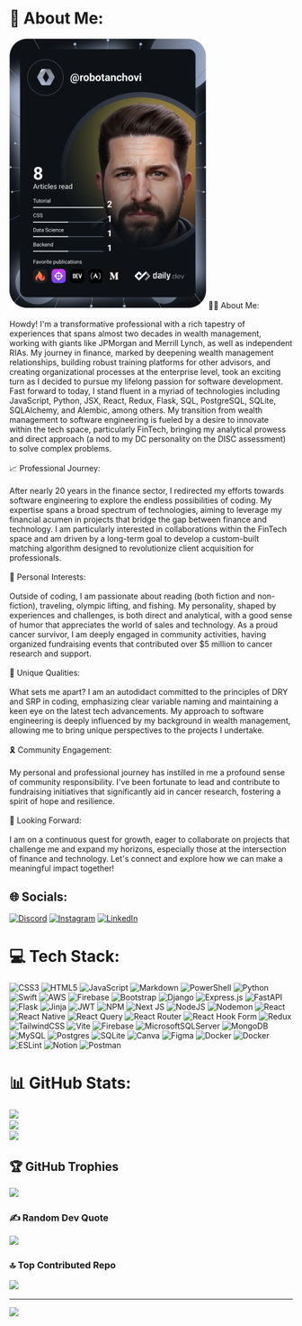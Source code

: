 

# 💫 About Me:
<a href="https://app.daily.dev/robotanchovi"><img src="https://github.com/robotanchovi/robotanchovi/blob/main/devcard.svg" width="350" alt="Jason Whitlock's Dev Card"/></a>
👨‍💻 About Me:<br><br>Howdy! I'm a transformative professional with a rich tapestry of experiences that spans almost two decades in wealth management, working with giants like JPMorgan and Merrill Lynch, as well as independent RIAs. My journey in finance, marked by deepening wealth management relationships, building robust training platforms for other advisors, and creating organizational processes at the enterprise level, took an exciting turn as I decided to pursue my lifelong passion for software development. Fast forward to today, I stand fluent in a myriad of technologies including JavaScript, Python, JSX, React, Redux, Flask, SQL, PostgreSQL, SQLite, SQLAlchemy, and Alembic, among others. My transition from wealth management to software engineering is fueled by a desire to innovate within the tech space, particularly FinTech, bringing my analytical prowess and direct approach (a nod to my DC personality on the DISC assessment) to solve complex problems.<br><br>📈 Professional Journey:<br><br>After nearly 20 years in the finance sector, I redirected my efforts towards software engineering to explore the endless possibilities of coding. My expertise spans a broad spectrum of technologies, aiming to leverage my financial acumen in projects that bridge the gap between finance and technology. I am particularly interested in collaborations within the FinTech space and am driven by a long-term goal to develop a custom-built matching algorithm designed to revolutionize client acquisition for professionals.<br><br>💪 Personal Interests:<br><br>Outside of coding, I am passionate about reading (both fiction and non-fiction), traveling, olympic lifting, and fishing. My personality, shaped by experiences and challenges, is both direct and analytical, with a good sense of humor that appreciates the world of sales and technology. As a proud cancer survivor, I am deeply engaged in community activities, having organized fundraising events that contributed over $5 million to cancer research and support.<br><br>🌟 Unique Qualities:<br><br>What sets me apart? I am an autodidact committed to the principles of DRY and SRP in coding, emphasizing clear variable naming and maintaining a keen eye on the latest tech advancements. My approach to software engineering is deeply influenced by my background in wealth management, allowing me to bring unique perspectives to the projects I undertake.<br><br>🎗️ Community Engagement:<br><br>My personal and professional journey has instilled in me a profound sense of community responsibility. I've been fortunate to lead and contribute to fundraising initiatives that significantly aid in cancer research, fostering a spirit of hope and resilience.<br><br>🚀 Looking Forward:<br><br>I am on a continuous quest for growth, eager to collaborate on projects that challenge me and expand my horizons, especially those at the intersection of finance and technology. Let's connect and explore how we can make a meaningful impact together!


## 🌐 Socials:
[![Discord](https://img.shields.io/badge/Discord-%237289DA.svg?logo=discord&logoColor=white)](https://discord.gg/discordapp.com/users/robotanchovi) [![Instagram](https://img.shields.io/badge/Instagram-%23E4405F.svg?logo=Instagram&logoColor=white)](https://instagram.com/@robotanchovi) [![LinkedIn](https://img.shields.io/badge/LinkedIn-%230077B5.svg?logo=linkedin&logoColor=white)](https://linkedin.com/in/https://www.linkedin.com/in/whitlockjdev/) 

# 💻 Tech Stack:
![CSS3](https://img.shields.io/badge/css3-%231572B6.svg?style=plastic&logo=css3&logoColor=white) ![HTML5](https://img.shields.io/badge/html5-%23E34F26.svg?style=plastic&logo=html5&logoColor=white) ![JavaScript](https://img.shields.io/badge/javascript-%23323330.svg?style=plastic&logo=javascript&logoColor=%23F7DF1E) ![Markdown](https://img.shields.io/badge/markdown-%23000000.svg?style=plastic&logo=markdown&logoColor=white) ![PowerShell](https://img.shields.io/badge/PowerShell-%235391FE.svg?style=plastic&logo=powershell&logoColor=white) ![Python](https://img.shields.io/badge/python-3670A0?style=plastic&logo=python&logoColor=ffdd54) ![Swift](https://img.shields.io/badge/swift-F54A2A?style=plastic&logo=swift&logoColor=white) ![AWS](https://img.shields.io/badge/AWS-%23FF9900.svg?style=plastic&logo=amazon-aws&logoColor=white) ![Firebase](https://img.shields.io/badge/firebase-%23039BE5.svg?style=plastic&logo=firebase) ![Bootstrap](https://img.shields.io/badge/bootstrap-%238511FA.svg?style=plastic&logo=bootstrap&logoColor=white) ![Django](https://img.shields.io/badge/django-%23092E20.svg?style=plastic&logo=django&logoColor=white) ![Express.js](https://img.shields.io/badge/express.js-%23404d59.svg?style=plastic&logo=express&logoColor=%2361DAFB) ![FastAPI](https://img.shields.io/badge/FastAPI-005571?style=plastic&logo=fastapi) ![Flask](https://img.shields.io/badge/flask-%23000.svg?style=plastic&logo=flask&logoColor=white) ![Jinja](https://img.shields.io/badge/jinja-white.svg?style=plastic&logo=jinja&logoColor=black) ![JWT](https://img.shields.io/badge/JWT-black?style=plastic&logo=JSON%20web%20tokens) ![NPM](https://img.shields.io/badge/NPM-%23CB3837.svg?style=plastic&logo=npm&logoColor=white) ![Next JS](https://img.shields.io/badge/Next-black?style=plastic&logo=next.js&logoColor=white) ![NodeJS](https://img.shields.io/badge/node.js-6DA55F?style=plastic&logo=node.js&logoColor=white) ![Nodemon](https://img.shields.io/badge/NODEMON-%23323330.svg?style=plastic&logo=nodemon&logoColor=%BBDEAD) ![React](https://img.shields.io/badge/react-%2320232a.svg?style=plastic&logo=react&logoColor=%2361DAFB) ![React Native](https://img.shields.io/badge/react_native-%2320232a.svg?style=plastic&logo=react&logoColor=%2361DAFB) ![React Query](https://img.shields.io/badge/-React%20Query-FF4154?style=plastic&logo=react%20query&logoColor=white) ![React Router](https://img.shields.io/badge/React_Router-CA4245?style=plastic&logo=react-router&logoColor=white) ![React Hook Form](https://img.shields.io/badge/React%20Hook%20Form-%23EC5990.svg?style=plastic&logo=reacthookform&logoColor=white) ![Redux](https://img.shields.io/badge/redux-%23593d88.svg?style=plastic&logo=redux&logoColor=white) ![TailwindCSS](https://img.shields.io/badge/tailwindcss-%2338B2AC.svg?style=plastic&logo=tailwind-css&logoColor=white) ![Vite](https://img.shields.io/badge/vite-%23646CFF.svg?style=plastic&logo=vite&logoColor=white) ![Firebase](https://img.shields.io/badge/Firebase-039BE5?style=plastic&logo=Firebase&logoColor=white) ![MicrosoftSQLServer](https://img.shields.io/badge/Microsoft%20SQL%20Server-CC2927?style=plastic&logo=microsoft%20sql%20server&logoColor=white) ![MongoDB](https://img.shields.io/badge/MongoDB-%234ea94b.svg?style=plastic&logo=mongodb&logoColor=white) ![MySQL](https://img.shields.io/badge/mysql-%2300000f.svg?style=plastic&logo=mysql&logoColor=white) ![Postgres](https://img.shields.io/badge/postgres-%23316192.svg?style=plastic&logo=postgresql&logoColor=white) ![SQLite](https://img.shields.io/badge/sqlite-%2307405e.svg?style=plastic&logo=sqlite&logoColor=white) ![Canva](https://img.shields.io/badge/Canva-%2300C4CC.svg?style=plastic&logo=Canva&logoColor=white) ![Figma](https://img.shields.io/badge/figma-%23F24E1E.svg?style=plastic&logo=figma&logoColor=white) ![Docker](https://img.shields.io/badge/docker-%230db7ed.svg?style=plastic&logo=docker&logoColor=white) ![Docker](https://img.shields.io/badge/docker-%230db7ed.svg?style=plastic&logo=docker&logoColor=white) ![ESLint](https://img.shields.io/badge/ESLint-4B3263?style=plastic&logo=eslint&logoColor=white) ![Notion](https://img.shields.io/badge/Notion-%23000000.svg?style=plastic&logo=notion&logoColor=white) ![Postman](https://img.shields.io/badge/Postman-FF6C37?style=plastic&logo=postman&logoColor=white)
# 📊 GitHub Stats:
![](https://github-readme-stats.vercel.app/api?username=RobotAnchovi&theme=dark&hide_border=false&include_all_commits=true&count_private=true)<br/>
![](https://github-readme-streak-stats.herokuapp.com/?user=RobotAnchovi&theme=dark&hide_border=false)<br/>
![](https://github-readme-stats.vercel.app/api/top-langs/?username=RobotAnchovi&theme=dark&hide_border=false&include_all_commits=true&count_private=true&layout=compact)

## 🏆 GitHub Trophies
![](https://github-profile-trophy.vercel.app/?username=RobotAnchovi&theme=discord&no-frame=true&no-bg=true&margin-w=4)

### ✍️ Random Dev Quote
![](https://quotes-github-readme.vercel.app/api?type=horizontal&theme=dark)

### 🔝 Top Contributed Repo
![](https://github-contributor-stats.vercel.app/api?username=RobotAnchovi&limit=5&theme=dark&combine_all_yearly_contributions=true)

---
[![](https://visitcount.itsvg.in/api?id=RobotAnchovi&icon=6&color=7)](https://visitcount.itsvg.in)

<!-- Proudly created with GPRM ( https://gprm.itsvg.in ) -->

<!---
RobotAnchovi/RobotAnchovi is a ✨ special ✨ repository because its `README.md` (this file) appears on your GitHub profile.
You can click the Preview link to take a look at your changes.
--->
